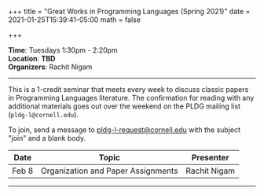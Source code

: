 +++
title = "Great Works in Programming Languages (Spring 2021)"
date = 2021-01-25T15:39:41-05:00
math = false

+++

**Time**: Tuesdays 1:30pm - 2:20pm <br/>
**Location**: **TBD** <br/>
**Organizers**: Rachit Nigam <br/>

---

This is a 1-credit seminar that meets every week to discuss classic papers in
Programming Languages literature.
The confirmation for reading with any additional materials goes out over the
weekend on the PLDG mailing list (`pldg-l@cornell.edu`).

To join, send a message to [pldg-l-request@cornell.edu][join-pldg] with the
subject "join" and a blank body.


| Date            | Topic       | Presenter |
|-----------------|-------------|-----------|
| Feb 8 | Organization and Paper Assignments | Rachit Nigam |

---

[join-pldg]: mailto:pldg-l-request@cornell.edu?subject=join
